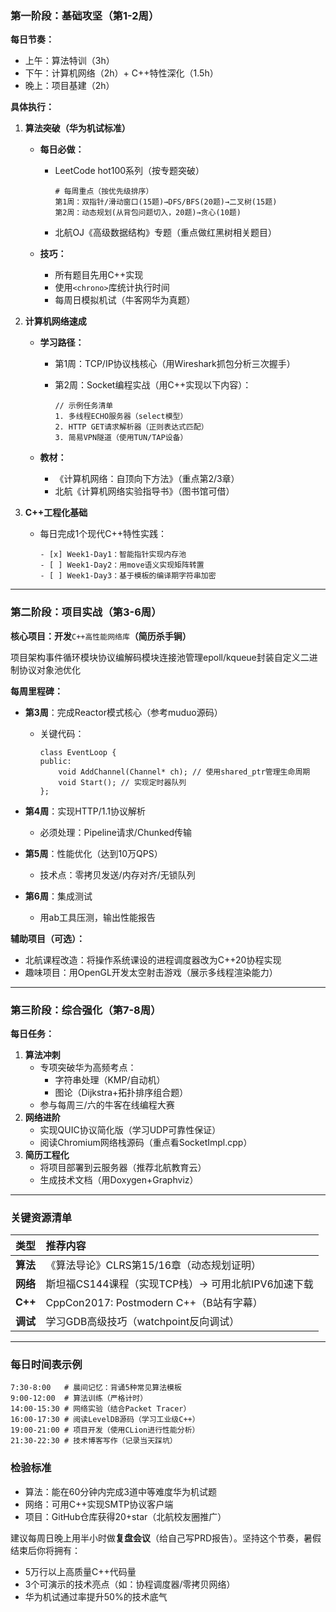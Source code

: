 ### **第一阶段：基础攻坚（第1-2周）**

**每日节奏：**

- 上午：算法特训（3h）
- 下午：计算机网络（2h）+ C++特性深化（1.5h）
- 晚上：项目基建（2h）

**具体执行：**

1. **算法突破（华为机试标准）**

   - **每日必做：**

     - LeetCode hot100系列（按专题突破）

       ```
       # 每周重点（按优先级排序）
       第1周：双指针/滑动窗口(15题)→DFS/BFS(20题)→二叉树(15题)
       第2周：动态规划(从背包问题切入，20题)→贪心(10题)
       ```

     - 北航OJ《高级数据结构》专题（重点做红黑树相关题目）

   - **技巧：**

     - 所有题目先用C++实现
     - 使用`<chrono>`库统计执行时间
     - 每周日模拟机试（牛客网华为真题）

2. **计算机网络速成**

   - **学习路径：**

     - 第1周：TCP/IP协议栈核心（用Wireshark抓包分析三次握手）

     - 第2周：Socket编程实战（用C++实现以下内容）：

       ```
       // 示例任务清单
       1. 多线程ECHO服务器（select模型）
       2. HTTP GET请求解析器（正则表达式匹配）
       3. 简易VPN隧道（使用TUN/TAP设备）
       ```

   - **教材：**

     - 《计算机网络：自顶向下方法》（重点第2/3章）
     - 北航《计算机网络实验指导书》（图书馆可借）

3. **C++工程化基础**

   - 每日完成1个现代C++特性实践：

     ```
     - [x] Week1-Day1：智能指针实现内存池
     - [ ] Week1-Day2：用move语义实现矩阵转置
     - [ ] Week1-Day3：基于模板的编译期字符串加密
     ```

------

### **第二阶段：项目实战（第3-6周）**

**核心项目：开发**`C++高性能网络库`**（简历杀手锏）**

项目架构事件循环模块协议编解码模块连接池管理epoll/kqueue封装自定义二进制协议对象池优化

**每周里程碑：**

- **第3周**：完成Reactor模式核心（参考muduo源码）

  - 关键代码：

    ```
    class EventLoop {
    public:
        void AddChannel(Channel* ch); // 使用shared_ptr管理生命周期
        void Start(); // 实现定时器队列
    };
    ```

- **第4周**：实现HTTP/1.1协议解析

  - 必须处理：Pipeline请求/Chunked传输

- **第5周**：性能优化（达到10万QPS）

  - 技术点：零拷贝发送/内存对齐/无锁队列

- **第6周**：集成测试

  - 用ab工具压测，输出性能报告

**辅助项目（可选）：**

- 北航课程改造：将操作系统课设的进程调度器改为C++20协程实现
- 趣味项目：用OpenGL开发太空射击游戏（展示多线程渲染能力）

------

### **第三阶段：综合强化（第7-8周）**

**每日任务：**

1. **算法冲刺**
   - 专项突破华为高频考点：
     - 字符串处理（KMP/自动机）
     - 图论（Dijkstra+拓扑排序组合题）
   - 参与每周三/六的牛客在线编程大赛
2. **网络进阶**
   - 实现QUIC协议简化版（学习UDP可靠性保证）
   - 阅读Chromium网络栈源码（重点看SocketImpl.cpp）
3. **简历工程化**
   - 将项目部署到云服务器（推荐北航教育云）
   - 生成技术文档（用Doxygen+Graphviz）

------

### **关键资源清单**

| 类型     | 推荐内容                                           |
| :------- | :------------------------------------------------- |
| **算法** | 《算法导论》CLRS第15/16章（动态规划证明）          |
| **网络** | 斯坦福CS144课程（实现TCP栈）→ 可用北航IPV6加速下载 |
| **C++**  | CppCon2017: Postmodern C++（B站有字幕）            |
| **调试** | 学习GDB高级技巧（watchpoint反向调试）              |

------

### **每日时间表示例**

```
7:30-8:00   # 晨间记忆：背诵5种常见算法模板
9:00-12:00  # 算法训练（严格计时）
14:00-15:30 # 网络实验（结合Packet Tracer）
16:00-17:30 # 阅读LevelDB源码（学习工业级C++）
19:00-21:00 # 项目开发（使用CLion进行性能分析）
21:30-22:30 # 技术博客写作（记录当天踩坑）
```

### **检验标准**

- 算法：能在60分钟内完成3道中等难度华为机试题
- 网络：可用C++实现SMTP协议客户端
- 项目：GitHub仓库获得20+star（北航校友圈推广）

建议每周日晚上用半小时做**复盘会议**（给自己写PRD报告）。坚持这个节奏，暑假结束后你将拥有：

- 5万行以上高质量C++代码量
- 3个可演示的技术亮点（如：协程调度器/零拷贝网络）
- 华为机试通过率提升50%的技术底气